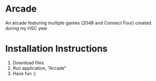 # Arcade
An arcade featuring multiple games (2048 and Connect Four) created during my HSC year

# Installation Instructions
1. Download files
2. Run application, "Arcade"
3. Have fun :)
   

